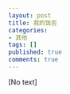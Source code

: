 ```yaml
---
layout: post
title: 我的饭否
categories:
- 其他
tags: []
published: true
comments: true
---
```

<p>[No text]</p>
